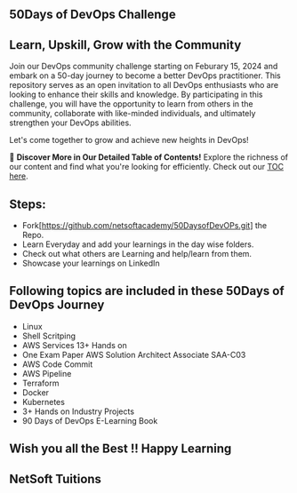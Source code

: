 ## 50Days of DevOps Challenge

## Learn, Upskill, Grow with the Community

Join our DevOps community challenge starting on Feburary 15, 2024 and embark on a 50-day journey to become a better DevOps practitioner. This repository serves as an open invitation to all DevOps enthusiasts who are looking to enhance their skills and knowledge. By participating in this challenge, you will have the opportunity to learn from others in the community, collaborate with like-minded individuals, and ultimately strengthen your DevOps abilities.

Let's come together to grow and achieve new heights in DevOps!

📖 **Discover More in Our Detailed Table of Contents!** Explore the richness of our content and find what you're looking for efficiently. Check out our [TOC here](./TOC.md).

## Steps:

- Fork[https://github.com/netsoftacademy/50DaysofDevOPs.git] the Repo.
- Learn Everyday and add your learnings in the day wise folders.
- Check out what others are Learning and help/learn from them.
- Showcase your learnings on LinkedIn
## Following topics are included in these 50Days of DevOps Journey
- Linux
- Shell Scritping
- AWS Services 13+ Hands on
- One Exam Paper AWS Solution Architect Associate SAA-C03
- AWS Code Commit
- AWS Pipeline
- Terraform
- Docker
- Kubernetes
- 3+ Hands on Industry Projects
- 90 Days of DevOps E-Learning Book

## Wish you all the Best !! Happy Learning
## NetSoft Tuitions
  
